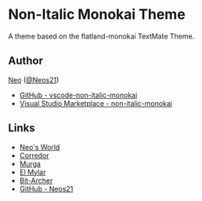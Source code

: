 # Non-Italic Monokai Theme

A theme based on the flatland-monokai TextMate Theme.


## Author

[Neo](http://neo.s21.xrea.com/) ([@Neos21](https://twitter.com/Neos21))

- [GitHub - vscode-non-italic-monokai](https://github.com/Neos21/vscode-non-italic-monokai)
- [Visual Studio Marketplace - non-italic-monokai](https://marketplace.visualstudio.com/items?itemName=Neos21.non-italic-monokai)


## Links

- [Neo's World](http://neo.s21.xrea.com/)
- [Corredor](http://neos21.hatenablog.com/)
- [Murga](http://neos21.hatenablog.jp/)
- [El Mylar](http://neos21.hateblo.jp/)
- [Bit-Archer](http://bit-archer.hatenablog.com/)
- [GitHub - Neos21](https://github.com/Neos21/)
